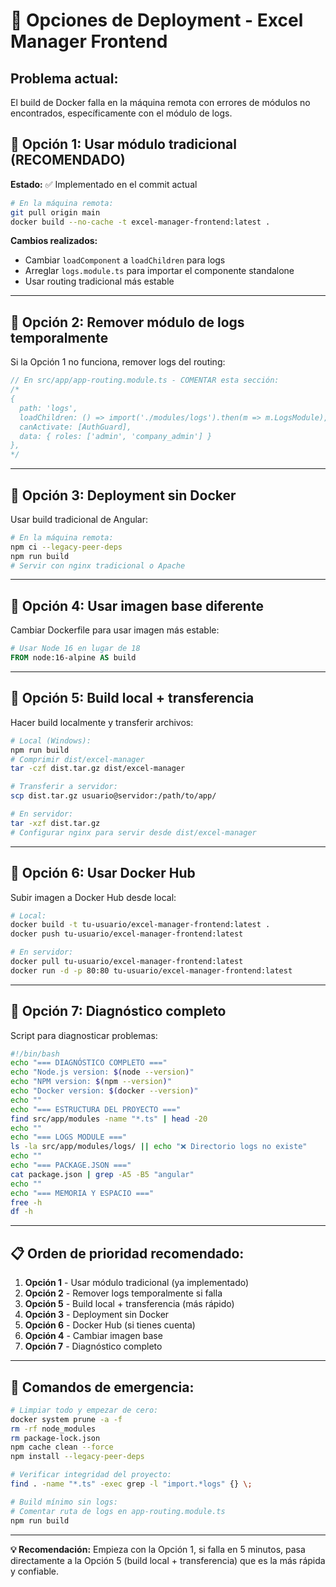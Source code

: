 # 🔧 Opciones de Deployment - Excel Manager Frontend

## Problema actual:
El build de Docker falla en la máquina remota con errores de módulos no encontrados, específicamente con el módulo de logs.

## 🎯 Opción 1: Usar módulo tradicional (RECOMENDADO)
**Estado:** ✅ Implementado en el commit actual

```bash
# En la máquina remota:
git pull origin main
docker build --no-cache -t excel-manager-frontend:latest .
```

**Cambios realizados:**
- Cambiar `loadComponent` a `loadChildren` para logs
- Arreglar `logs.module.ts` para importar el componente standalone
- Usar routing tradicional más estable

---

## 🎯 Opción 2: Remover módulo de logs temporalmente
Si la Opción 1 no funciona, remover logs del routing:

```typescript
// En src/app/app-routing.module.ts - COMENTAR esta sección:
/*
{
  path: 'logs',
  loadChildren: () => import('./modules/logs').then(m => m.LogsModule),
  canActivate: [AuthGuard],
  data: { roles: ['admin', 'company_admin'] }
},
*/
```

---

## 🎯 Opción 3: Deployment sin Docker
Usar build tradicional de Angular:

```bash
# En la máquina remota:
npm ci --legacy-peer-deps
npm run build
# Servir con nginx tradicional o Apache
```

---

## 🎯 Opción 4: Usar imagen base diferente
Cambiar Dockerfile para usar imagen más estable:

```dockerfile
# Usar Node 16 en lugar de 18
FROM node:16-alpine AS build
```

---

## 🎯 Opción 5: Build local + transferencia
Hacer build localmente y transferir archivos:

```bash
# Local (Windows):
npm run build
# Comprimir dist/excel-manager
tar -czf dist.tar.gz dist/excel-manager

# Transferir a servidor:
scp dist.tar.gz usuario@servidor:/path/to/app/

# En servidor:
tar -xzf dist.tar.gz
# Configurar nginx para servir desde dist/excel-manager
```

---

## 🎯 Opción 6: Usar Docker Hub
Subir imagen a Docker Hub desde local:

```bash
# Local:
docker build -t tu-usuario/excel-manager-frontend:latest .
docker push tu-usuario/excel-manager-frontend:latest

# En servidor:
docker pull tu-usuario/excel-manager-frontend:latest
docker run -d -p 80:80 tu-usuario/excel-manager-frontend:latest
```

---

## 🎯 Opción 7: Diagnóstico completo
Script para diagnosticar problemas:

```bash
#!/bin/bash
echo "=== DIAGNÓSTICO COMPLETO ==="
echo "Node.js version: $(node --version)"
echo "NPM version: $(npm --version)"
echo "Docker version: $(docker --version)"
echo ""
echo "=== ESTRUCTURA DEL PROYECTO ==="
find src/app/modules -name "*.ts" | head -20
echo ""
echo "=== LOGS MODULE ==="
ls -la src/app/modules/logs/ || echo "❌ Directorio logs no existe"
echo ""
echo "=== PACKAGE.JSON ==="
cat package.json | grep -A5 -B5 "angular"
echo ""
echo "=== MEMORIA Y ESPACIO ==="
free -h
df -h
```

---

## 📋 Orden de prioridad recomendado:

1. **Opción 1** - Usar módulo tradicional (ya implementado)
2. **Opción 2** - Remover logs temporalmente si falla
3. **Opción 5** - Build local + transferencia (más rápido)
4. **Opción 3** - Deployment sin Docker
5. **Opción 6** - Docker Hub (si tienes cuenta)
6. **Opción 4** - Cambiar imagen base
7. **Opción 7** - Diagnóstico completo

---

## 🚨 Comandos de emergencia:

```bash
# Limpiar todo y empezar de cero:
docker system prune -a -f
rm -rf node_modules
rm package-lock.json
npm cache clean --force
npm install --legacy-peer-deps

# Verificar integridad del proyecto:
find . -name "*.ts" -exec grep -l "import.*logs" {} \;

# Build mínimo sin logs:
# Comentar ruta de logs en app-routing.module.ts
npm run build
```

---

**💡 Recomendación:** Empieza con la Opción 1, si falla en 5 minutos, pasa directamente a la Opción 5 (build local + transferencia) que es la más rápida y confiable. 